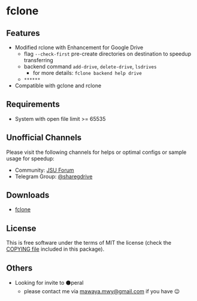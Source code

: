 
# fclone

## Features

  * Modified rclone with Enhancement for Google Drive 
    * flag `--check-first` pre-create directories on destination to speedup transferring
    * backend command `add-drive`, `delete-drive`, `lsdrives` 
      * for more details: `fclone backend help drive`
    * `******`
  * Compatible with gclone and rclone

## Requirements
  
  * System with open file limit >= 65535

## Unofficial  Channels 

Please visit the following channels for helps or optimal configs or sample usage for speedup:
* Community: [JSU Forum](https://bbs.jsu.net/c/personal-project/rclone-fwwkr-mod/18)
* Telegram Group: [@sharegdrive](https://t.me/sharegdrive)

## Downloads

  * [fclone](https://github.com/mawaya/rclone/releases)

## License

This is free software under the terms of MIT the license (check the
[COPYING file](/COPYING) included in this package).

## Others
  * Looking for invite to ⚫peral
    * please contact me via <mawaya.mwy@gmail.com> if you have 😉
